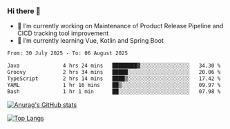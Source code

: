 ### Hi there 👋

- 🔭 I’m currently working on Maintenance of Product Release Pipeline and CICD tracking tool improvement
- 🌱 I’m currently learning Vue, Kotlin and Spring Boot

<!--START_SECTION:waka-->

```txt
From: 30 July 2025 - To: 06 August 2025

Java              4 hrs 24 mins   ████████▓░░░░░░░░░░░░░░░░   34.30 %
Groovy            2 hrs 34 mins   █████░░░░░░░░░░░░░░░░░░░░   20.06 %
TypeScript        2 hrs 14 mins   ████▒░░░░░░░░░░░░░░░░░░░░   17.42 %
YAML              1 hr 16 mins    ██▒░░░░░░░░░░░░░░░░░░░░░░   09.97 %
Bash              1 hr 1 min      ██░░░░░░░░░░░░░░░░░░░░░░░   07.98 %
```

<!--END_SECTION:waka-->

[![Anurag's GitHub stats](https://github-readme-stats.vercel.app/api?username=yunhao981&show_icons=true&theme=solarized-dark)](https://github.com/anuraghazra/github-readme-stats)

[![Top Langs](https://github-readme-stats.vercel.app/api/top-langs/?username=yunhao981&theme=solarized-dark&layout=compact)](https://github.com/anuraghazra/github-readme-stats)

<!--
**yunhao981/yunhao981** is a ✨ _special_ ✨ repository because its `README.md` (this file) appears on your GitHub profile.

Here are some ideas to get you started:

- 🔭 I’m currently working on Maintenance of Release Pipeline and CICD tracking tool improvement
- 🌱 I’m currently learning Vue, Kotlin and Spring Boot
- 👯 I’m looking to collaborate on ...
- 🤔 I’m looking for help with ...
- 💬 Ask me about ...
- 📫 How to reach me: ...
- 😄 Pronouns: ...
- ⚡ Fun fact: ...
-->


